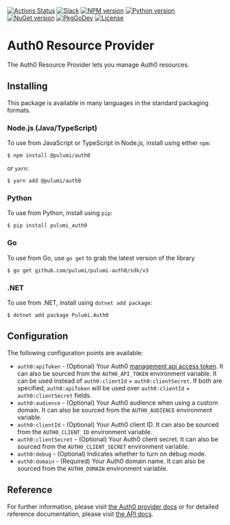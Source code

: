 [![Actions Status](https://github.com/pulumi/pulumi-auth0/workflows/master/badge.svg)](https://github.com/pulumi/pulumi-auth0/actions)
[![Slack](http://www.pulumi.com/images/docs/badges/slack.svg)](https://slack.pulumi.com)
[![NPM version](https://badge.fury.io/js/%40pulumi%2Fauth0.svg)](https://www.npmjs.com/package/@pulumi/auth0)
[![Python version](https://badge.fury.io/py/pulumi-auth0.svg)](https://pypi.org/project/pulumi-auth0)
[![NuGet version](https://badge.fury.io/nu/pulumi.auth0.svg)](https://badge.fury.io/nu/pulumi.auth0)
[![PkgGoDev](https://pkg.go.dev/badge/github.com/pulumi/pulumi-auth0/sdk/v3/go)](https://pkg.go.dev/github.com/pulumi/pulumi-auth0/sdk/v3/go)
[![License](https://img.shields.io/npm/l/%40pulumi%2Fpulumi.svg)](https://github.com/pulumi/pulumi-auth0/blob/master/LICENSE)

# Auth0 Resource Provider

The Auth0 Resource Provider lets you manage Auth0 resources.

## Installing

This package is available in many languages in the standard packaging formats.

### Node.js (Java/TypeScript)

To use from JavaScript or TypeScript in Node.js, install using either `npm`:

    $ npm install @pulumi/auth0

or `yarn`:

    $ yarn add @pulumi/auth0

### Python

To use from Python, install using `pip`:

    $ pip install pulumi_auth0

### Go

To use from Go, use `go get` to grab the latest version of the library

    $ go get github.com/pulumi/pulumi-auth0/sdk/v3

### .NET

To use from .NET, install using `dotnet add package`:

    $ dotnet add package Pulumi.Auth0

## Configuration

The following configuration points are available:

- `auth0:apiToken` - (Optional) Your Auth0 [management api access
  token](https://auth0.com/docs/security/tokens/access-tokens/management-api-access-tokens). It can also be
  sourced from the `AUTH0_API_TOKEN` environment variable. It can be used instead of `auth0:clientId` +
  `auth0:clientSecret`. If both are specified, `auth0:apiToken` will be used over `auth0:clientId` +
  `auth0:clientSecret` fields.
- `auth0:audience` - (Optional) Your Auth0 audience when using a custom domain. It can also be sourced from
  the `AUTH0_AUDIENCE` environment variable.
- `auth0:clientId` - (Optional) Your Auth0 client ID. It can also be sourced from the `AUTH0_CLIENT_ID`
  environment variable.
- `auth0:clientSecret` - (Optional) Your Auth0 client secret. It can also be sourced from the
  `AUTH0_CLIENT_SECRET` environment variable.
- `auth0:debug` - (Optional) Indicates whether to turn on debug mode.
- `auth0:domain` - (Required) Your Auth0 domain name. It can also be sourced from the
  `AUTH0_DOMAIN` environment variable.

## Reference

For further information, please visit [the Auth0 provider docs](https://www.pulumi.com/docs/intro/cloud-providers/auth0) or for detailed reference documentation, please visit [the API docs](https://www.pulumi.com/docs/reference/pkg/auth0).
